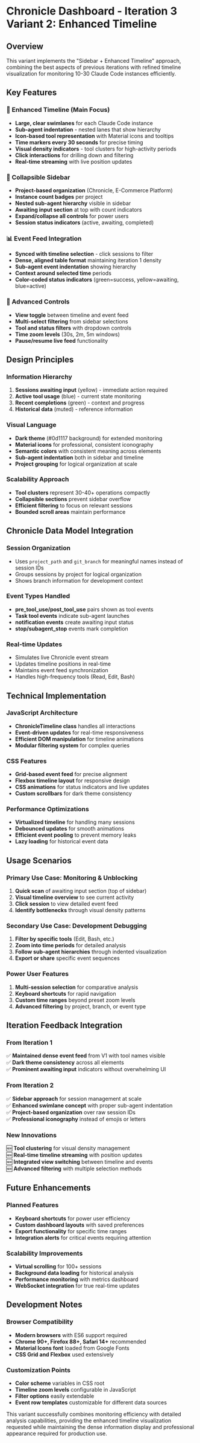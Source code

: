 # Chronicle Dashboard - Iteration 3 Variant 2: Enhanced Timeline

## Overview

This variant implements the "Sidebar + Enhanced Timeline" approach, combining the best aspects of previous iterations with refined timeline visualization for monitoring 10-30 Claude Code instances efficiently.

## Key Features

### 🎯 Enhanced Timeline (Main Focus)
- **Large, clear swimlanes** for each Claude Code instance
- **Sub-agent indentation** - nested lanes that show hierarchy
- **Icon-based tool representation** with Material icons and tooltips
- **Time markers every 30 seconds** for precise timing
- **Visual density indicators** - tool clusters for high-activity periods
- **Click interactions** for drilling down and filtering
- **Real-time streaming** with live position updates

### 📁 Collapsible Sidebar
- **Project-based organization** (Chronicle, E-Commerce Platform)
- **Instance count badges** per project
- **Nested sub-agent hierarchy** visible in sidebar
- **Awaiting input section** at top with count indicators
- **Expand/collapse all controls** for power users
- **Session status indicators** (active, awaiting, completed)

### 📊 Event Feed Integration
- **Synced with timeline selection** - click sessions to filter
- **Dense, aligned table format** maintaining iteration 1 density
- **Sub-agent event indentation** showing hierarchy
- **Context around selected time** periods
- **Color-coded status indicators** (green=success, yellow=awaiting, blue=active)

### 🔧 Advanced Controls
- **View toggle** between timeline and event feed
- **Multi-select filtering** from sidebar selections
- **Tool and status filters** with dropdown controls
- **Time zoom levels** (30s, 2m, 5m windows)
- **Pause/resume live feed** functionality

## Design Principles

### Information Hierarchy
1. **Sessions awaiting input** (yellow) - immediate action required
2. **Active tool usage** (blue) - current state monitoring  
3. **Recent completions** (green) - context and progress
4. **Historical data** (muted) - reference information

### Visual Language
- **Dark theme** (#0d1117 background) for extended monitoring
- **Material icons** for professional, consistent iconography
- **Semantic colors** with consistent meaning across elements
- **Sub-agent indentation** both in sidebar and timeline
- **Project grouping** for logical organization at scale

### Scalability Approach
- **Tool clusters** represent 30-40+ operations compactly
- **Collapsible sections** prevent sidebar overflow
- **Efficient filtering** to focus on relevant sessions
- **Bounded scroll areas** maintain performance

## Chronicle Data Model Integration

### Session Organization
- Uses `project_path` and `git_branch` for meaningful names instead of session IDs
- Groups sessions by project for logical organization
- Shows branch information for development context

### Event Types Handled
- **pre_tool_use/post_tool_use** pairs shown as tool events
- **Task tool events** indicate sub-agent launches
- **notification events** create awaiting input status
- **stop/subagent_stop** events mark completion

### Real-time Updates
- Simulates live Chronicle event stream
- Updates timeline positions in real-time
- Maintains event feed synchronization
- Handles high-frequency tools (Read, Edit, Bash)

## Technical Implementation

### JavaScript Architecture
- **ChronicleTimeline class** handles all interactions
- **Event-driven updates** for real-time responsiveness  
- **Efficient DOM manipulation** for timeline animations
- **Modular filtering system** for complex queries

### CSS Features
- **Grid-based event feed** for precise alignment
- **Flexbox timeline layout** for responsive design
- **CSS animations** for status indicators and live updates
- **Custom scrollbars** for dark theme consistency

### Performance Optimizations
- **Virtualized timeline** for handling many sessions
- **Debounced updates** for smooth animations
- **Efficient event pooling** to prevent memory leaks
- **Lazy loading** for historical event data

## Usage Scenarios

### Primary Use Case: Monitoring & Unblocking
1. **Quick scan** of awaiting input section (top of sidebar)
2. **Visual timeline overview** to see current activity
3. **Click session** to view detailed event feed
4. **Identify bottlenecks** through visual density patterns

### Secondary Use Case: Development Debugging
1. **Filter by specific tools** (Edit, Bash, etc.)
2. **Zoom into time periods** for detailed analysis
3. **Follow sub-agent hierarchies** through indented visualization
4. **Export or share** specific event sequences

### Power User Features
1. **Multi-session selection** for comparative analysis
2. **Keyboard shortcuts** for rapid navigation
3. **Custom time ranges** beyond preset zoom levels
4. **Advanced filtering** by project, branch, or event type

## Iteration Feedback Integration

### From Iteration 1
✅ **Maintained dense event feed** from V1 with tool names visible  
✅ **Dark theme consistency** across all elements  
✅ **Prominent awaiting input** indicators without overwhelming UI  

### From Iteration 2  
✅ **Sidebar approach** for session management at scale  
✅ **Enhanced swimlane concept** with proper sub-agent indentation  
✅ **Project-based organization** over raw session IDs  
✅ **Professional iconography** instead of emojis or letters  

### New Innovations
🆕 **Tool clustering** for visual density management  
🆕 **Real-time timeline streaming** with position updates  
🆕 **Integrated view switching** between timeline and events  
🆕 **Advanced filtering** with multiple selection methods  

## Future Enhancements

### Planned Features
- **Keyboard shortcuts** for power user efficiency
- **Custom dashboard layouts** with saved preferences  
- **Export functionality** for specific time ranges
- **Integration alerts** for critical events requiring attention

### Scalability Improvements
- **Virtual scrolling** for 100+ sessions
- **Background data loading** for historical analysis
- **Performance monitoring** with metrics dashboard
- **WebSocket integration** for true real-time updates

## Development Notes

### Browser Compatibility
- **Modern browsers** with ES6 support required
- **Chrome 90+, Firefox 88+, Safari 14+** recommended
- **Material Icons font** loaded from Google Fonts
- **CSS Grid and Flexbox** used extensively

### Customization Points
- **Color scheme** variables in CSS root
- **Timeline zoom levels** configurable in JavaScript
- **Filter options** easily extendable  
- **Event row templates** customizable for different data sources

This variant successfully combines monitoring efficiency with detailed analysis capabilities, providing the enhanced timeline visualization requested while maintaining the dense information display and professional appearance required for production use.